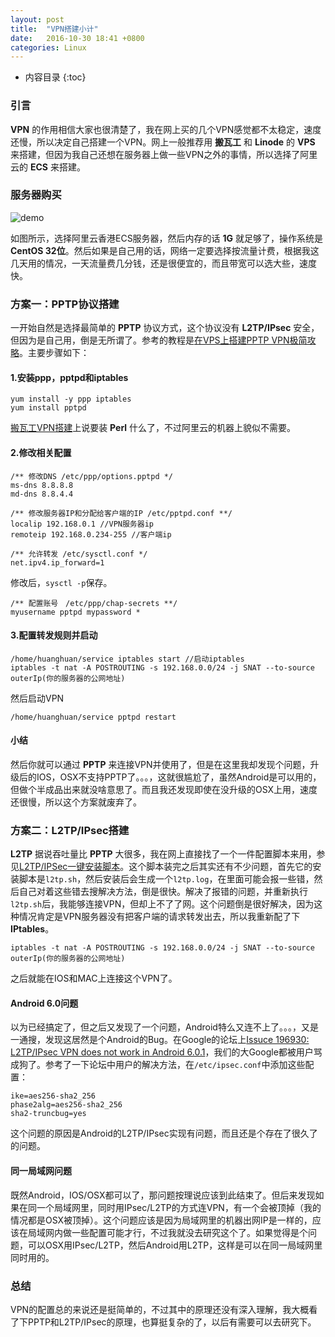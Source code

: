 ```yaml
---
layout: post
title:  "VPN搭建小计"
date:   2016-10-30 18:41 +0800
categories: Linux
---
```

* 内容目录
{:toc}

### 引言

**VPN** 的作用相信大家也很清楚了，我在网上买的几个VPN感觉都不太稳定，速度还慢，所以决定自己搭建一个VPN。网上一般推荐用 **搬瓦工** 和 **Linode** 的 **VPS** 来搭建，但因为我自己还想在服务器上做一些VPN之外的事情，所以选择了阿里云的 **ECS** 来搭建。

### 服务器购买

![demo]({{site.baseurl}}/pics/aliyun.png)

如图所示，选择阿里云香港ECS服务器，然后内存的话 **1G** 就足够了，操作系统是 **CentOS 32位**。然后如果是自己用的话，网络一定要选择按流量计费，根据我这几天用的情况，一天流量费几分钱，还是很便宜的，而且带宽可以选大些，速度快。

### 方案一：PPTP协议搭建

一开始自然是选择最简单的 **PPTP** 协议方式，这个协议没有 **L2TP/IPsec** 安全，但因为是自己用，倒是无所谓了。参考的教程是[在VPS上搭建PPTP VPN极简攻略](http://effmx.com/articles/zai-vpsshang-da-jian-pptp-vpnde-ji-jian-gong-lue/)。主要步骤如下：

#### 1.安装ppp，pptpd和iptables
```
yum install -y ppp iptables
yum install pptpd
```

[搬瓦工VPN搭建](http://www.jianshu.com/p/b21c12bf86e8)上说要装 **Perl** 什么了，不过阿里云的机器上貌似不需要。

#### 2.修改相关配置
```
/** 修改DNS /etc/ppp/options.pptpd */
ms-dns 8.8.8.8
md-dns 8.8.4.4

/** 修改服务器IP和分配给客户端的IP /etc/pptpd.conf **/
localip 192.168.0.1 //VPN服务器ip
remoteip 192.168.0.234-255 //客户端ip
```

```
/** 允许转发 /etc/sysctl.conf */
net.ipv4.ip_forward=1
```

修改后，`sysctl -p`保存。


```
/** 配置账号　/etc/ppp/chap-secrets **/
myusername pptpd mypassword *

```

#### 3.配置转发规则并启动

```
/home/huanghuan/service iptables start //启动iptables
iptables -t nat -A POSTROUTING -s 192.168.0.0/24 -j SNAT --to-source outerIp(你的服务器的公网地址)
```

然后启动VPN

```
/home/huanghuan/service pptpd restart
```

#### 小结

然后你就可以通过 **PPTP** 来连接VPN并使用了，但是在这里我却发现个问题，升级后的IOS，OSX不支持PPTP了。。。，这就很尴尬了，虽然Android是可以用的，但做个半成品出来就没啥意思了。而且我还发现即使在没升级的OSX上用，速度还很慢，所以这个方案就废弃了。

### 方案二：L2TP/IPsec搭建

**L2TP** 据说吞吐量比 **PPTP** 大很多，我在网上直接找了一个一件配置脚本来用，参见[L2TP/IPSec一键安装脚本](https://teddysun.com/448.html)。这个脚本装完之后其实还有不少问题，首先它的安装脚本是`l2tp.sh`，然后安装后会生成一个`l2tp.log`，在里面可能会报一些错，然后自己对着这些错去搜解决方法，倒是很快。解决了报错的问题，并重新执行`l2tp.sh`后，我能够连接VPN，但却上不了了网。这个问题倒是很好解决，因为这种情况肯定是VPN服务器没有把客户端的请求转发出去，所以我重新配了下 **IPtables**。

```
iptables -t nat -A POSTROUTING -s 192.168.0.0/24 -j SNAT --to-source outerIp(你的服务器的公网地址)
```

之后就能在IOS和MAC上连接这个VPN了。

#### Android 6.0问题 

以为已经搞定了，但之后又发现了一个问题，Android特么又连不上了。。。，又是一通搜，发现这居然是个Android的Bug。在Google的论坛上[Issuce 196930: L2TP/IPsec VPN does not work in Android 6.0.1](https://code.google.com/p/android/issues/detail?id=196939)，我们的大Google都被用户骂成狗了。参考了一下论坛中用户的解决方法，在`/etc/ipsec.conf`中添加这些配置：

```
ike=aes256-sha2_256
phase2alg=aes256-sha2_256
sha2-truncbug=yes
```

这个问题的原因是Android的L2TP/IPsec实现有问题，而且还是个存在了很久了的问题。

#### 同一局域网问题

既然Android，IOS/OSX都可以了，那问题按理说应该到此结束了。但后来发现如果在同一个局域网里，同时用IPsec/L2TP的方式连VPN，有一个会被顶掉（我的情况都是OSX被顶掉）。这个问题应该是因为局域网里的机器出网IP是一样的，应该在局域网内做一些配置可能才行，不过我就没去研究这个了。如果觉得是个问题，可以OSX用IPsec/L2TP，然后Android用L2TP，这样是可以在同一局域网里同时用的。

### 总结

VPN的配置总的来说还是挺简单的，不过其中的原理还没有深入理解，我大概看了下PPTP和L2TP/IPsec的原理，也算挺复杂的了，以后有需要可以去研究下。
